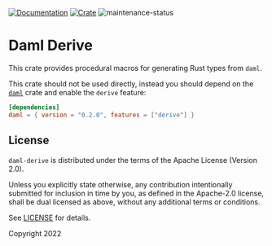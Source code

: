 [![Documentation](https://docs.rs/daml-derive/badge.svg)](https://docs.rs/daml-derive/0.2.0)
[![Crate](https://img.shields.io/crates/v/daml-derive.svg)](https://crates.io/crates/daml-derive/0.2.0)
![maintenance-status](https://img.shields.io/badge/maintenance-experimental-blue.svg)

# Daml Derive

This crate provides procedural macros for generating Rust types from `daml`.

This crate should not be used directly, instead you should depend on the [`daml`](https://crates.io/crates/daml/0.2.0)
crate and enable the `derive` feature:

```toml
[dependencies]
daml = { version = "0.2.0", features = ["derive"] }
```

## License

`daml-derive` is distributed under the terms of the Apache License (Version 2.0).

Unless you explicitly state otherwise, any contribution intentionally submitted for inclusion in time by you, as defined
in the Apache-2.0 license, shall be dual licensed as above, without any additional terms or conditions.

See [LICENSE](LICENSE) for details.

Copyright 2022